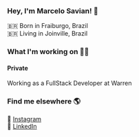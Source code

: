 ### Hey, I'm Marcelo Savian! 👋

🇧🇷 Born in Fraiburgo, Brazil <br>
🇧🇷 Living in Joinville, Brazil

### What I'm working on 👨‍💻

#### Private
Working as a FullStack Developer at Warren

### Find me elsewhere 🌎

📸 [Instagram](https://instagram.com/marcelosavian) <br>
💼 [LinkedIn](https://www.linkedin.com/in/marcelo-savian-98927715b/) <br>
